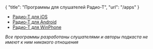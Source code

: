 {
   "title": "Программы для слушателей Радио-Т",
   "url": "/apps"
}

* [Радио-Т для iOS](https://itunes.apple.com/us/app/radio-t/id969843794?mt=8)
* [Радио-Т для Android](http://market.android.com/details?id=org.dandelion.radiot)
* [Радио-Т для WinPhone](http://www.windowsphone.com/ru-ru/store/app/радио-т/c2468ca7-4ad6-45ed-9ffd-706644f0682e)

_Все программы разработаны слушателями и авторы подкаста не имеют к ним никакого отношения_
